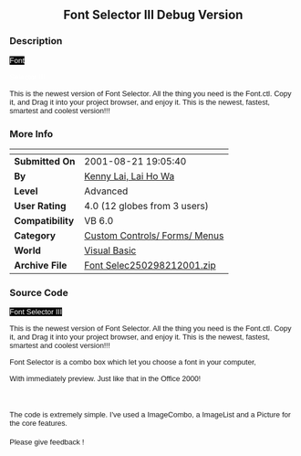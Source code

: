 ﻿<div align="center">

## Font Selector III Debug Version


</div>

### Description

<p><font face="Arial" size="2" color="#FFFFFF"><span style="background-color: #000000">Font

Selector III</span></font></p>

<p><font face="Arial" size="2"> This is the newest version of Font Selector. All the thing you need is the Font.ctl. Copy it, and Drag it into your project browser, and enjoy it. This is the newest, fastest, smartest and coolest version!!!</font></p>
 
### More Info
 


<span>             |<span>
---                |---
**Submitted On**   |2001-08-21 19:05:40
**By**             |[Kenny Lai, Lai Ho Wa](https://github.com/Planet-Source-Code/PSCIndex/blob/master/ByAuthor/kenny-lai-lai-ho-wa.md)
**Level**          |Advanced
**User Rating**    |4.0 (12 globes from 3 users)
**Compatibility**  |VB 6\.0
**Category**       |[Custom Controls/ Forms/  Menus](https://github.com/Planet-Source-Code/PSCIndex/blob/master/ByCategory/custom-controls-forms-menus__1-4.md)
**World**          |[Visual Basic](https://github.com/Planet-Source-Code/PSCIndex/blob/master/ByWorld/visual-basic.md)
**Archive File**   |[Font Selec250298212001\.zip](https://github.com/Planet-Source-Code/kenny-lai-lai-ho-wa-font-selector-iii-debug-version__1-26343/archive/master.zip)





### Source Code

<p><font face="Arial" size="2" color="#FFFFFF"><span style="background-color: #000000">Font
Selector III</span></font></p>
<p><font face="Arial" size="2"> This is the newest version of Font Selector. All the thing you need is the Font.ctl. Copy it, and Drag it into your project browser, and enjoy it. This is the newest, fastest, smartest and coolest version!!!</font></p>
<p><font face="Arial" size="2">Font Selector is a combo box which let you choose
a font in your computer, </font></p>
<p><font face="Arial" size="2">With immediately preview. Just like that in the
Office 2000!</font></p>
<p>&#12288;</p>
<p><font face="Arial" size="2">The code is extremely simple. I've used a
ImageCombo, a ImageList and a Picture for the core features.</font></p>
<p><font face="Arial" size="2">Please give feedback !</font><font face="Arial" size="4"><br>
</font></p>

